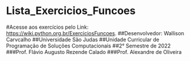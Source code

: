 # Lista_Exercicios_Funcoes
#Acesse aos exercícios pelo Link: https://wiki.python.org.br/ExerciciosFuncoes.
##Desenvolvedor: Wallison Carvcalho
##Universidade São Judas
##Unidade Curricular de Programação de Soluções Computacionais
##2° Semestre de 2022
###Prof. Flávio Augusto Rezende Calado
###Prof. Alexandre de Oliveira
